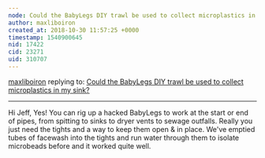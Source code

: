 ```yaml
---
node: Could the BabyLegs DIY trawl be used to collect microplastics in my sink?
author: maxliboiron
created_at: 2018-10-30 11:57:25 +0000
timestamp: 1540900645
nid: 17422
cid: 23271
uid: 310707
---
```




[maxliboiron](../profile/maxliboiron) replying to: [Could the BabyLegs DIY trawl be used to collect microplastics in my sink?](../notes/warren/10-29-2018/could-the-babylegs-diy-trawl-be-used-to-collect-microplastics-in-my-sink)

----
Hi Jeff, 
Yes! You can rig up a hacked BabyLegs to work at the start or end of pipes, from spitting to sinks to dryer vents to sewage outfalls. Really you just need the tights and a way to keep them open & in place. We've emptied tubes of facewash into the tights and run water through them to isolate microbeads before and it worked quite well. 